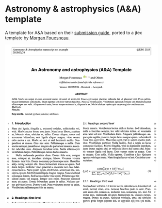# Astronomy & astrophysics (A&A) template

A template for A&A based on their [submission guide](https://www.aanda.org/for-authors), ported to a jtex template by [Morgan Fouesneau](https://github.com/mfouesneau).

![](./thumbnail.png)
